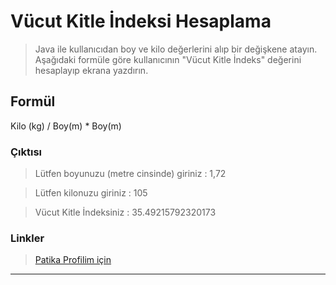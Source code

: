 # Vücut Kitle İndeksi Hesaplama
> Java ile kullanıcıdan boy ve kilo değerlerini alıp bir değişkene atayın. Aşağıdaki formüle göre kullanıcının "Vücut Kitle İndeks" değerini hesaplayıp ekrana yazdırın.

## Formül
Kilo (kg) / Boy(m) * Boy(m)

### Çıktısı
>Lütfen boyunuzu (metre cinsinde) giriniz : 1,72

>Lütfen kilonuzu giriniz : 105

>Vücut Kitle İndeksiniz : 35.49215792320173

### Linkler
> <a href="https://app.patika.dev/emrevaljean" target="_blank">Patika Profilim için</a>

<hr>
